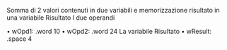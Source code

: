 Somma di 2 valori contenuti in due variabili e
memorizzazione risultato in una variabile
Risultato
I due operandi

• wOpd1: .word 10
• wOpd2: .word 24
La variabile Risultato
• wResult: .space 4
